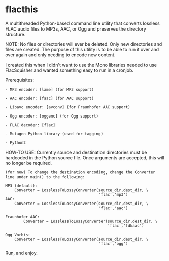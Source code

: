 flacthis
========

A multithreaded Python-based command line utility that converts lossless FLAC 
audio files to MP3s, AAC, or Ogg and preserves the directory structure.

NOTE: No files or directories will ever be deleted. Only new directories and
 files are created. The purpose of this utility is to be able to run it over
 and over again and only needing to encode new content.

I created this when I didn't want to use the Mono libraries needed to use
 FlacSquisher and wanted something easy to run in a cronjob.


Prerequisites:

	- MP3 encoder: [lame] (for MP3 support)

	- AAC encoder: [faac] (for AAC support)

	- Libavc encoder: [avconv] (for Fraunhofer AAC support)

	- Ogg encoder: [oggenc] (for Ogg support)

	- FLAC decoder: [flac] 

	- Mutagen Python library (used for tagging)

	- Python2

HOW-TO USE:
	Currently source and destination directories must be hardcoded in the Python source file. Once arguments are
accepted, this will no longer be required. 

	(for now) To change the destination encoding, change the Converter line under main() to the following:

	MP3 (default):
	    Converter = LosslessToLossyConverter(source_dir,dest_dir, \
	                                         'flac','mp3')
	AAC:
	    Converter = LosslessToLossyConverter(source_dir,dest_dir, \
        	                                 'flac','aac')

	Fraunhofer AAC:
            Converter = LosslessToLossyConverter(source_dir,dest_dir, \
                                                 'flac','fdkaac')

	Ogg Vorbis:
	    Converter = LosslessToLossyConverter(source_dir,dest_dir, \
                	                         'flac','ogg')

Run, and enjoy.
